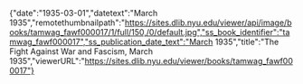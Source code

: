 {"date":"1935-03-01","datetext":"March 1935","remotethumbnailpath":"https://sites.dlib.nyu.edu/viewer/api/image/books/tamwag_fawf000017/1/full/150,/0/default.jpg","ss_book_identifier":"tamwag_fawf000017","ss_publication_date_text":"March 1935","title":"The Fight Against War and Fascism, March 1935","viewerURL":"https://sites.dlib.nyu.edu/viewer/books/tamwag_fawf000017"}